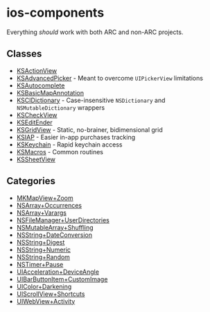 # ios-components

Everything _should_ work with both ARC and non-ARC projects.

## Classes

- [KSActionView](Classes/KSActionView)
- [KSAdvancedPicker](Classes/KSAdvancedPicker) - Meant to overcome `UIPickerView` limitations
- [KSAutocomplete](Classes/KSAutocomplete)
- [KSBasicMapAnnotation](Classes/KSBasicMapAnnotation)
- [KSCIDictionary](Classes/KSCIDictionary) - Case-insensitive `NSDictionary` and `NSMutableDictionary` wrappers
- [KSCheckView](Classes/KSCheckView)
- [KSEditEnder](Classes/KSEditEnder)
- [KSGridView](Classes/KSGridView) - Static, no-brainer, bidimensional grid
- [KSIAP](Classes/KSIAP) - Easier in-app purchases tracking
- [KSKeychain](Classes/KSKeychain) - Rapid keychain access
- [KSMacros](Classes/KSMacros) - Common routines
- [KSSheetView](Classes/KSSheetView)

## Categories

- [MKMapView+Zoom](Categories/MKMapView+Zoom)
- [NSArray+Occurrences](Categories/NSArray+Occurrences)
- [NSArray+Varargs](Categories/NSArray+Varargs)
- [NSFileManager+UserDirectories](Categories/NSFileManager+UserDirectories)
- [NSMutableArray+Shuffling](Categories/NSMutableArray+Shuffling)
- [NSString+DateConversion](Categories/NSString+DateConversion)
- [NSString+Digest](Categories/NSString+Digest)
- [NSString+Numeric](Categories/NSString+Numeric)
- [NSString+Random](Categories/NSString+Random)
- [NSTimer+Pause](Categories/NSTimer+Pause)
- [UIAcceleration+DeviceAngle](Categories/UIAcceleration+DeviceAngle)
- [UIBarButtonItem+CustomImage](Categories/UIBarButtonItem+CustomImage)
- [UIColor+Darkening](Categories/UIColor+Darkening)
- [UIScrollView+Shortcuts](Categories/UIScrollView+Shortcuts)
- [UIWebView+Activity](Categories/UIWebView+Activity)
